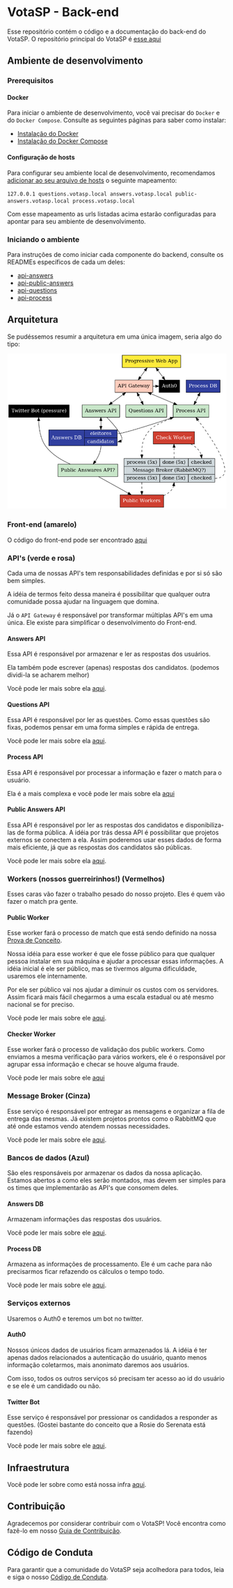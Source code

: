 # VotaSP - Back-end

Esse repositório contém o código e a documentação do back-end do VotaSP. O repositório principal do VotaSP é [esse aqui](https://github.com/minhacps/votasp)

## Ambiente de desenvolvimento

### Prerequisitos

#### Docker

Para iniciar o ambiente de desenvolvimento, você vai precisar do `Docker` e do `Docker Compose`. Consulte as seguintes páginas para saber como instalar:

* [Instalação do Docker](https://docs.docker.com/install/)
* [Instalação do Docker Compose](https://docs.docker.com/compose/install/)

#### Configuração de hosts

Para configurar seu ambiente local de desenvolvimento, recomendamos [adicionar ao seu arquivo de hosts](https://www.tecmundo.com.br/sistema-operacional/5214-como-editar-os-arquivos-hosts-do-computador-.htm) o seguinte mapeamento:
```
127.0.0.1 questions.votasp.local answers.votasp.local public-answers.votasp.local process.votasp.local
```
Com esse mapeamento as urls listadas acima estarão configuradas para apontar para seu ambiente de desenvolvimento.

### Iniciando o ambiente

Para instruções de como iniciar cada componente do backend, consulte os READMEs específicos de cada um deles:
* [api-answers](/api-answers/README.md)
* [api-public-answers](/api-public-answers/README.md)
* [api-questions](/api-questions/README.md)
* [api-process](/api-process/README.md)


## Arquitetura

Se pudéssemos resumir a arquitetura em uma única imagem, seria algo do tipo:

![Diagrama representando a arquitetura de microserviços](architecture.png)


### Front-end (amarelo)
O código do front-end pode ser encontrado [aqui](https://github.com/Minhacps/votasp-app)

### API's (verde e rosa)
Cada uma de nossas API's tem responsabilidades definidas e por si só são bem simples.

A idéia de termos feito dessa maneira é possibilitar que qualquer outra comunidade possa ajudar na linguagem que domina.

Já o `API Gateway` é responsável por transformar múltiplas API's em uma única. Ele existe para simplificar o desenvolvimento do Front-end.

#### Answers API
Essa API é responsável por armazenar e ler as respostas dos usuários.

Ela também pode escrever (apenas) respostas dos candidatos. (podemos dividi-la se acharem melhor)

Você pode ler mais sobre ela [aqui](https://github.com/Minhacps/votasp-backend/tree/master/api-answers).

#### Questions API
Essa API é responsável por ler as questões. Como essas questões são fixas, podemos pensar em uma forma simples e rápida de entrega.

Você pode ler mais sobre ela [aqui](https://github.com/Minhacps/votasp-backend/tree/master/api-questions).

#### Process API
Essa API é responsável por processar a informação e fazer o match para o usuário.

Ela é a mais complexa e você pode ler mais sobre ela [aqui](https://github.com/Minhacps/votasp-backend/tree/master/api-process)

#### Public Answers API
Essa API é responsável por ler as respostas dos candidatos e disponibiliza-las de forma pública.
A idéia por trás dessa API é possibilitar que projetos externos se conectem a ela. Assim poderemos usar esses dados de forma mais eficiente, já que as respostas dos candidatos são públicas.

Você pode ler mais sobre ela [aqui](https://github.com/Minhacps/votasp-backend/tree/master/api-public-answers).


### Workers (nossos guerreirinhos!) (Vermelhos)
Esses caras vão fazer o trabalho pesado do nosso projeto. Eles é quem vão fazer o match pra gente.

#### Public Worker
Esse worker fará o processo de match que está sendo definido na nossa [Prova de Conceito](https://github.com/Minhacps/votasp-poc-matcher).

Nossa idéia para esse worker é que ele fosse público para que qualquer pessoa instalar em sua máquina e ajudar a processar essas informações. A idéia inicial é ele ser público, mas se tivermos alguma dificuldade, usaremos ele internamente.

Por ele ser público vai nos ajudar a diminuir os custos com os servidores. Assim ficará mais fácil chegarmos a uma escala estadual ou até mesmo nacional se for preciso.

Você pode ler mais sobre ele [aqui](https://github.com/Minhacps/votasp-backend/tree/master/worker-public).

#### Checker Worker
Esse worker fará o processo de validação dos public workers. Como enviamos a mesma verificação para vários workers, ele é o responsável por agrupar essa informação e checar se houve alguma fraude.

Você pode ler mais sobre ele [aqui](https://github.com/Minhacps/votasp-backend/tree/master/worker-checker)


### Message Broker (Cinza)
Esse serviço é responsável por entregar as mensagens e organizar a fila de entrega das mesmas.
Já existem projetos prontos como o RabbitMQ que até onde estamos vendo atendem nossas necessidades.

Você pode ler mais sobre ele [aqui](https://github.com/Minhacps/votasp-backend/tree/master/message-broker).

### Bancos de dados (Azul)
São eles responsáveis por armazenar os dados da nossa aplicação. Estamos abertos a como eles serão montados, mas devem ser simples para os times que implementarão as API's que consomem deles.

#### Answers DB
Armazenam informações das respostas dos usuários.

Você pode ler mais sobre ele [aqui](https://github.com/Minhacps/votasp-backend/tree/master/api-answers/DB.md).

#### Process DB
Armazena as informações de processamento. Ele é um cache para não precisarmos ficar refazendo os cálculos o tempo todo.

Você pode ler mais sobre ele [aqui](https://github.com/Minhacps/votasp-backend/tree/master/api-process/DB.md).


### Serviços externos
Usaremos o Auth0 e teremos um bot no twitter.

#### Auth0
Nossos únicos dados de usuários ficam armazenados lá. A idéia é ter apenas dados relacionados a autenticação do usuário, quanto menos informação coletarmos, mais anonimato daremos aos usuários.

Com isso, todos os outros serviços só precisam ter acesso ao id do usuário e se ele é um candidado ou não.

#### Twitter Bot
Esse serviço é responsável por pressionar os candidados a responder as questões. (Gostei bastante do conceito que a Rosie do Serenata está fazendo)

Você pode ler mais sobre ele [aqui](https://github.com/Minhacps/votasp-backend/tree/master/bot-twitter).

## Infraestrutura
Você pode ler sobre como está nossa infra [aqui](https://github.com/Minhacps/votasp-backend/tree/master/infrastructure).

## Contribuição

Agradecemos por considerar contribuir com o VotaSP! Você encontra como fazê-lo em nosso [Guia de Contribuição](CONTRIBUTING.md).

## Código de Conduta

Para garantir que a comunidade do VotaSP seja acolhedora para todos, leia e siga o nosso [Código de Conduta](CODE_OF_CONDUCT.md).
